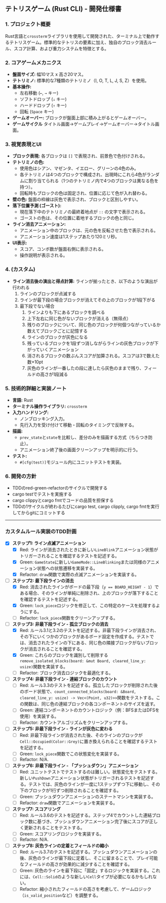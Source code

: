 ## テトリスゲーム (Rust CLI) - 開発仕様書

### 1. プロジェクト概要

Rust言語と`crossterm`ライブラリを使用して開発された、ターミナル上で動作するテトリスゲーム。標準的なテトリスの要素に加え、独自のブロック消去ルール、スコア計算、および重力システムを特徴とする。

### 2. コアゲームメカニクス

*   **盤面サイズ:** 幅10マス x 高さ20マス。
*   **テトリミノ:** 標準的な7種類のテトリミノ（I, O, T, L, J, S, Z）を使用。
*   **基本操作:**
    *   左右移動 (`←`, `→` キー)
    *   ソフトドロップ (`↓` キー)
    *   ハードドロップ (`↑` キー)
    *   回転 (`Space` キー)
*   **ゲームオーバー:** ブロックが盤面上部に積み上がるとゲームオーバー。
*   **ゲームサイクル** タイトル画面→ゲームプレイ→ゲームオーバー→タイトル画面。

### 3. 視覚表現とUI

*   **ブロック表現:** 各ブロックは `[]` で表現され、前景色で色付けされる。
*   **テトリミノの色:**
    *   使用色はシアン、マゼンタ、イエロー、グリーンの4色のみ。
    *   各テトリミノは4つのブロックで構成され、出現時にこれら4色がランダムに割り当てられる（1つのテトリミノ内で4つのブロックは異なる色を持つ）。
    *   回転時もブロックの色は固定され、位置に応じて色が入れ替わる。
*   **壁の色:** 盤面の枠線は灰色で表示され、ブロックと区別しやすい。
*   **落下位置予測 (ゴースト):**
    *   現在落下中のテトリミノの最終着地点が `::` の文字で表示される。
    *   ゴーストの色は、その位置に着地するブロックの色と同じ。
*   **ライン消去アニメーション:**
    *   アニメーション中のブロックは、元の色を反転させた色で表示される。
    *   アニメーション速度は1ステップあたり120ミリ秒。
*   **UI表示:**
    *   スコア、コンボ数が盤面右側に表示される。
    *   操作説明が表示される。

### 4.  (カスタム)

*   **ライン消去後の演出と得点計算:** ラインが揃ったとき、以下のような演出が行われる
    1. ラインのブロックが点滅する
    2. ラインが最下段の場合ブロックが消えてその上のブロックが1段下がる
    3. 最下段でない場合
        1. ラインよりも下にあるブロックを調べる
        2. 上下左右に同じ色がないブロックが消える（無得点）
        3. 残りのブロックについて、同じ色のブロックが何個つながっているか数えてブロックごとに記憶する
        4. ラインのブロックが灰色になる
        5. 残っているブロックを1段ずつ消しながらラインの灰色ブロックが下がっていくアニメーション
        6. 消されるブロックの数ぶんスコアが加算される。スコアは3で数えた数×10pt
        7. 灰色のラインが一番したの段に達したら灰色のままで残り、フィールドの高さが1段減る

### 5. 技術的詳細と実装ノート

*   **言語:** Rust
*   **ターミナル操作ライブラリ:** `crossterm`
*   **入力ハンドリング:**
    *   ノンブロッキング入力。
    *   先行入力を受け付けて移動・回転のタイミングで反映する。
*   **描画:**
    *   `prev_state`と`state`を比較し、差分のみを描画する方式（ちらつき防止）。
    *   アニメーション終了後の画面クリーンアップを明示的に行う。
*   **テスト:**
    *   `#[cfg(test)]`モジュール内にユニットテストを実装。

### 6. 開発の方針

*    TDDのred-green-refactorのサイクルで開発する
*    cargo testでテストを実施する
*    cargo clippyとcargo fmtでコードの品質を担保する
*    TDDの1サイクルが終わるたびにcargo test, cargo clipply, cargo fmtを実行してからgitにコミットする


---

### カスタムルール実装のTDD計画

- [x] **ステップ1: ライン点滅アニメーション**
    - [x] Red: ラインが消去されたときに新しい`LineBlink`アニメーション状態がトリガーされることを確認するテストを記述する。
    - [x] Green: `GameState`に新しい`GameMode::LineBlinking`または同様のアニメーション状態への状態遷移を実装する。
    - [x] Refactor: `draw`関数で実際の点滅アニメーションを実装する。

- [ ] **ステップ2: 最下段ラインの消去**
    - [x] Red: 消去されたラインがボードの最下段（`y == BOARD_HEIGHT - 1`）である場合、そのラインが単純に削除され、上のブロックが落下することを確認するテストを記述する。
    - [x] Green: `lock_piece`ロジックを修正して、この特定のケースを処理するようにする。
    - [ ] Refactor: `lock_piece`関数をクリーンアップする。

- [ ] **ステップ3: 非最下段ライン - 孤立ブロックの消去**
    - [x] Red: ルール3.1と3.2のテストを記述する。非最下段ラインが消去され、その下にいくつかのブロックがあるボード設定を作成する。テストでは、消去されたラインの下にある、同じ色の隣接ブロックがないブロックが消去されることを確認する。
    - [x] Green: これらのブロックを識別して削除する`remove_isolated_blocks(board: &mut Board, cleared_line_y: usize)`関数を実装する。
    - [ ] Refactor: ブロック消去ロジックを最適化する。

- [ ] **ステップ4: 非最下段ライン - 連結ブロックのカウント**
    - [ ] Red: ルール3.3のテストを記述する。孤立したブロックが削除された後のボード状態で、`count_connected_blocks(board: &Board, cleared_line_y: usize) -> Vec<(Point, u32)>>`関数をテストする。この関数は、同じ色の連結ブロックの各コンポーネントのサイズを返す。
    - [ ] Green: 連結コンポーネントのカウントロジック（例：BFSまたはDFSを使用）を実装する。
    - [ ] Refactor: カウントアルゴリズムをクリーンアップする。

- [ ] **ステップ5: 非最下段ライン - ラインが灰色に変わる**
    - [ ] Red: 非最下段ラインが消去された後、そのラインのブロックが`Cell::Occupied(Color::Grey)`に置き換えられることを確認するテストを記述する。
    - [ ] Green: `lock_piece`関数でこの状態変化を実装する。
    - [ ] Refactor: N/A.

- [ ] **ステップ6: 非最下段ライン - 「プッシュダウン」アニメーション**
    - [ ] Red: ユニットテストでテストするのは難しい。状態変化をテストする。新しい`PushDown`アニメーション状態がトリガーされるテストを記述する。テストでは、灰色のラインが一度に1ステップずつ下に移動し、その下のブロックが1行ずつ削除されることを確認する。
    - [ ] Green: プッシュダウンアニメーションのステートマシンを実装する。
    - [ ] Refactor: `draw`関数でアニメーションを実装する。

- [ ] **ステップ7: スコアリング**
    - [ ] Red: ルール3.6のテストを記述する。ステップ4でカウントした連結ブロック数に基づき、プッシュダウンアニメーション完了後にスコアが正しく更新されることをテストする。
    - [ ] Green: スコアリングロジックを実装する。
    - [ ] Refactor: N/A.

- [ ] **ステップ8: 灰色ラインの定着とフィールドの縮小**
    - [ ] Red: ルール3.7のテストを記述する。プッシュダウンアニメーションの後、灰色のラインが最下段に定着し、そこに留まることで、プレイ可能なフィールドの高さが効果的に減少することを確認する。
    - [ ] Green: 灰色のラインを最下段に「固定」するロジックを実装する。これには、`Cell::Solid`のような新しい`Cell`タイプが必要になるかもしれない。
    - [ ] Refactor: 縮小されたフィールドの高さを考慮して、ゲームロジック（`is_valid_position`など）を調整する。
